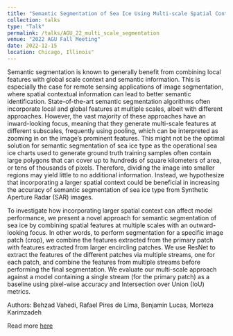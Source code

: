 ```yaml
---
title: "Semantic Segmentation of Sea Ice Using Multi-scale Spatial Context"
collection: talks
type: "Talk"
permalink: /talks/AGU_22_multi_scale_segmentation
venue: "2022 AGU Fall Meeting"
date: 2022-12-15
location: Chicago, Illinois"
---
```


Semantic segmentation is known to generally benefit from combining local features with global scale context and semantic information. This is especially the case for remote sensing applications of image segmentation, where spatial contextual information can lead to better semantic identification. State-of-the-art semantic segmentation algorithms often incorporate local and global features at multiple scales, albeit with different approaches. However, the vast majority of these approaches have an inward-looking focus, meaning that they generate multi-scale features at different subscales, frequently using pooling, which can be interpreted as zooming in on the image’s prominent features. This might not be the optimal solution for semantic segmentation of sea ice type as the operational sea ice charts used to generate ground truth training samples often contain large polygons that can cover up to hundreds of square kilometers of area, or tens of thousands of pixels. Therefore, dividing the image into smaller regions may yield little to no additional information. Instead, we hypothesize that incorporating a larger spatial context could be beneficial in increasing the accuracy of semantic segmentation of sea ice type from Synthetic Aperture Radar (SAR) images.

To investigate how incorporating larger spatial context can affect model performance, we present a novel approach for semantic segmentation of sea ice by combining spatial features at multiple scales with an outward-looking focus. In other words, to perform segmentation for a specific image patch (crop), we combine the features extracted from the primary patch with features extracted from larger encircling patches. We use ResNet to extract the features of the different patches via multiple streams, one for each patch, and combine the features from multiple streams before performing the final segmentation. We evaluate our multi-scale approach against a model containing a single stream (for the primary patch) as a baseline using pixel-wise accuracy and Intersection over Union (IoU) metrics.

Authors: Behzad Vahedi, Rafael Pires de Lima, Benjamin Lucas, Morteza Karimzadeh

Read more [here](https://agu.confex.com/agu/fm22/meetingapp.cgi/Paper/1193367)